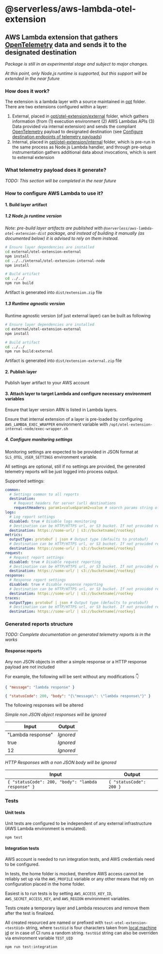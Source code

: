# @serverless/aws-lambda-otel-extension

## AWS Lambda extension that gathers [OpenTelemetry](https://opentelemetry.io/) data and sends it to the designated destination

_Package is still in an experimental stage and subject to major changes._

_At this point, only Node.js runtime is supported, but this support will be extended in the near future_

### How does it work?

The extension is a lambda layer with a source maintained in [opt](opt) folder. There are two extensions configured within a layer:

1. External, placed in [opt/otel-extension/external](opt/otel-extension/external) folder, which gathers information (from (1) execution environment (2) AWS Lambdas APIs (3) Data provided via internal extension) and sends the compliant [OpenTelemetry](https://opentelemetry.io/) payload to designated destination (see [Configure destination endpoints of telemetry payloads](#configure-destination-endpoints-of-telemetry-payloads))
2. Internal, placed in [opt/otel-extension/internal](opt/otel-extension/internal) folder, which is pre-run in the same process as Node.js Lambda handler, and through pre-setup instrumentation gathers additional data about invocations, which is sent to external extension

### What telemetry payload does it generate?

_TODO: This section will be completed in the near future_

### How to configure AWS Lambda to use it?

#### 1. Build layer artifact

##### 1.2 Node.js runtime version

_Note: pre-build layer artifacts are published with `@serverless/aws-lambda-otel-extension-dist` package, and instead of building it manually (as documented below) it is advised to rely on them instead._

```sh
# Ensure layer dependencies are installed
cd external/otel-extension-external
npm install
cd ../../internal/otel-extension-internal-node
npm install

# Build artifact
cd ../../
npm run build
```

Artifact is generated into `dist/extension.zip` file

##### 1.3 Runtime agnostic version

Runtime agnostic version (of just external layer) can be built as following

```sh
# Ensure layer dependencies are installed
cd external/otel-extension-external
npm install

# Build artifact
cd ../../
npm run build:external
```

Artifact is generated into `dist/extension-external.zip` file

#### 2. Publish layer

Publish layer artifact to your AWS account

#### 3. Attach layer to target Lambda and configure necessary environment variables

Ensure that layer version ARN is listed in Lambda layers.

Ensure that internal extension of a layer is pre-loaded by configuring `AWS_LAMBDA_EXEC_WRAPPER` environment variable with `/opt/otel-extension-internal-node/exec-wrapper.sh`

##### 4. Configure monitoring settings

Monitoring settings are expected to be provided in JSON format at `SLS_OTEL_USER_SETTINGS` environment variable.

All settings are optional, still if no settings are provided, the generated telemetry reports will be just logged into process output.

Supported settings:

```yaml
common:
  # Settings common to all reports
  destination:
    # Request headers for server (url) destinations
    requestHeaders: param1=value&param2=value # search params string of headers to be added to each request
logs:
  # Log report settings
  disabled: true # Disable logs monitoring
  # Destination can be HTTP/HTTPS url, or S3 bucket. If not provided reports are written to the console
  destination: https://some-url/ | s3://bucketname[/rootkey]
metrics:
  outputType: protobuf | json # Output type (defaults to protobuf)
  # Destination can be HTTP/HTTPS url, or S3 bucket. If not provided reports are written to the console
  destination: https://some-url/ | s3://bucketname[/rootkey]
request:
  # Request report settings
  disabled: true # Disable request reporting
  # Destination can be HTTP/HTTPS url, or S3 bucket. If not provided reports are written to the console
  destination: https://some-url/ | s3://bucketname[/rootkey]
response:
  # Response report settings
  disabled: true # Disable response reporting
  # Destination can be HTTP/HTTPS url, or S3 bucket. If not provided reports are written to the console
  destination: https://some-url/ | s3://bucketname[/rootkey
traces:
  outputType: protobuf | json # Output type (defaults to protobuf)
  # Destination can be HTTP/HTTPS url, or S3 bucket. If not provided reports are written to the console
  destination: https://some-url/ | s3://bucketname[/rootkey]
```

### Generated reports structure

_TODO: Complete documentation on generated telemetry reports is in the works_

#### Response reports

Any non JSON objects in either a simple response or a HTTP response payload are not included

For example, the following will be sent without any modifications 👇

```json
{ "message": "lambda response" }
```

```json
{ "statusCode": 200, "body": "{\"message\": \"lambda response\"}" }
```

The following responses will be altered

_Simple non JSON object responses will be ignored_

| Input             | Output    |
| ----------------- | --------- |
| "Lambda response" | _Ignored_ |
| true              | _Ignored_ |
| 12                | _Ignored_ |

_HTTP Responses with a non JSON body will be ignored_

| Input                                              | Output                  |
| -------------------------------------------------- | ----------------------- |
| `{ "statusCode": 200, "body": "lambda response" }` | `{ "statusCode": 200 }` |

### Tests

#### Unit tests

Unit tests are configured to be independent of any external infrastructure (AWS Lambda environment is emulated).

```bash
npm test
```

#### Integration tests

AWS account is needed to run integration tests, and AWS credentials need to be configured.

In tests, the home folder is mocked, therefore AWS access cannot be reliably set up via the `AWS_PROFILE` variable or any other means that rely on configuration placed in the home folder.

Easiest is to run tests is by setting `AWS_ACCESS_KEY_ID`, `AWS_SECRET_ACCESS_KEY`, and `AWS_REGION` environment variables.

Tests create a temporary layer and Lambda resources and remove them after the test is finalized.

All created resourced are named or prefixed with `test-otel-extension-<testUid>` string, where `testUid` is four characters taken from [local machine id](https://www.npmjs.com/package/node-machine-id) or in case of CI runs a random string. `testUid` string can also be overriden via environment variable `TEST_UID`

```bash
npm run test:integration
```
